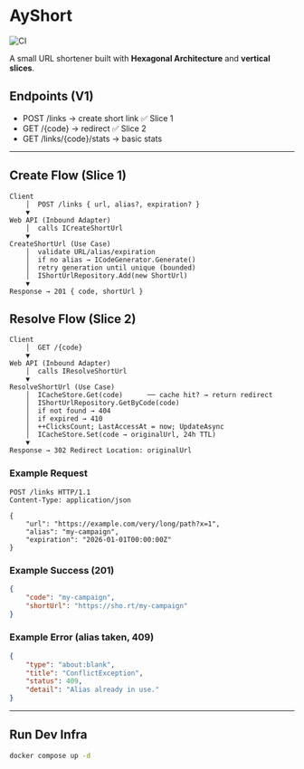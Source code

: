# AyShort

![CI](https://github.com/LaouadAyoub/AyShort/actions/workflows/ci.yml/badge.svg)

A small URL shortener built with **Hexagonal Architecture** and **vertical slices**.

## Endpoints (V1)
- POST /links → create short link ✅ Slice 1 
- GET /{code} → redirect ✅ Slice 2 
- GET /links/{code}/stats → basic stats

---

## Create Flow (Slice 1)

```text
Client
	│  POST /links { url, alias?, expiration? }
	▼
Web API (Inbound Adapter)
	│  calls ICreateShortUrl
	▼
CreateShortUrl (Use Case)
	│  validate URL/alias/expiration
	│  if no alias → ICodeGenerator.Generate()
	│  retry generation until unique (bounded)
	│  IShortUrlRepository.Add(new ShortUrl)
	▼
Response → 201 { code, shortUrl }
```

## Resolve Flow (Slice 2)

```text
Client
	│  GET /{code}
	▼
Web API (Inbound Adapter)
	│  calls IResolveShortUrl
	▼
ResolveShortUrl (Use Case)
	│  ICacheStore.Get(code)      ── cache hit? → return redirect
	│  IShortUrlRepository.GetByCode(code)
	│  if not found → 404
	│  if expired → 410
	│  ++ClicksCount; LastAccessAt = now; UpdateAsync
	│  ICacheStore.Set(code → originalUrl, 24h TTL)
	▼
Response → 302 Redirect Location: originalUrl
```

### Example Request
```http
POST /links HTTP/1.1
Content-Type: application/json

{
	"url": "https://example.com/very/long/path?x=1",
	"alias": "my-campaign",
	"expiration": "2026-01-01T00:00:00Z"
}
```

### Example Success (201)
```json
{
	"code": "my-campaign",
	"shortUrl": "https://sho.rt/my-campaign"
}
```

### Example Error (alias taken, 409)
```json
{
	"type": "about:blank",
	"title": "ConflictException",
	"status": 409,
	"detail": "Alias already in use."
}
```

---

## Run Dev Infra
```bash
docker compose up -d
```
